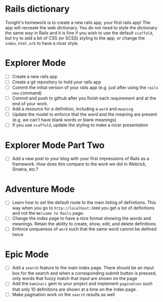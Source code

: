 
# Rails dictionary

Tonight's homework is to create a new rails app, your first rails app! The app will recreate the web dictionary. You do not need to style the dictionary the same way in Rails and it is fine if you wish to use the default `scaffold`, but try to add a bit of CSS (or SCSS) styling to the app, or change the `index.html.erb` to have a nicer style.

# Explorer Mode

- [ ] Create a new rails app
- [ ] Create a git repository to hold your rails app
- [ ] Commit the initial version of your rails app (e.g. just after using the `rails new` command)
- [ ] Commit and push to github after you finish each requirement and at the end of your work.
- [ ] Add a resource for a definition, including a `word` and `meaning`
- [ ] Update the model to enforce that the word and the meaning are present (e.g. we can't have blank words or blank meanings)
- [ ] If you use `scaffold`, update the styling to make a nicer presentation

# Explorer Mode Part Two

- [ ] Add a new post to your blog with your first impressions of Rails as a framework. How does this compare to the work we did in Webrick, Sinatra, etc.?

# Adventure Mode

- [ ] Learn how to set the default route to the main listing of definitions. This way when you go to `http://localhost:3000` you get a list of definitions and not the `Welcome to Rails` page.
- [ ] Change the index page to have a nice format showing the words and meanings. Retain the ability to create, show, edit, and delete definitions.
- [ ] Enforce uniqueness of `word` such that the same word cannot be defined twice

# Epic Mode

- [ ] Add a `search` feature to the main index page. There should be an input box for the search and when a corresponding submit button is pressed, only words that fuzzy match that input are shown on the page
- [ ] Add the `kaminari` gem to your project and implement `pagination` such that only 10 definitions are shown at a time on the index page.
- [ ] Make pagination work on the `search` results as well
